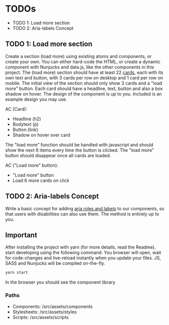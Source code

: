 # TODOs
- TODO 1: Load more section
- TODO 2: Aria-labels Concept

## TODO 1: Load more section
Create a section (load more) using existing atoms and components, or create your own.
You can either hard-code the HTML, or create a dynamic component with Nunjucks and data.js, like the other components in this project.
The (load more) section should have at least 22 [cards](http://localhost:3000/assets/components/link/link.html), each with its own text and button, with 3 cards per row on desktop and 1 card per row on mobile.
The initial view of the section should only show 3 cards and a "load more" button.
Each card should have a headline, text, button and also a box shadow on hover. The design of the component is up to you. Included is an example design you may use.

AC (Card):

- Headline (h2)
- Bodytext (p)
- Button (link)
- Shadow on hover over card

The "load more" function should be handled with javascript and should show the next 6 items every time the button is clicked.
The "load more" button should disappear once all cards are loaded.

AC ("Load more" button):

- "Load more" button
- Load 6 more cards on click

## TODO 2: Aria-labels Concept
Write a basic concept for adding [aria roles and labels](https://www.w3.org/TR/html-aria/) to our components, so that users with disabilities can also use them. The method is entirely up to you.

## Important
After installing the project with yarn (for more details, read the Readme), start developing using the following command. You browser will open, wait for code-changes and live-reload instantly when you update your files. JS, SASS and Nunjucks will be compiled on-the-fly.
```sh
yarn start
```
In the browser you should see the component library

### Paths
- Components: /src/assets/components
- Stylesheets: /src/assets/styles
- Scripts: /src/assets/scripts